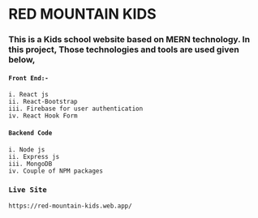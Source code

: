 # RED MOUNTAIN KIDS

### This is a Kids school website based on MERN technology. In this project, Those technologies and tools are used given below,

#### `Front End:-`
    i. React js
    ii. React-Bootstrap
    iii. Firebase for user authentication
    iv. React Hook Form

#### `Backend Code`
    i. Node js
    ii. Express js
    iii. MongoDB
    iv. Couple of NPM packages


### `Live Site`

    https://red-mountain-kids.web.app/





<!-- [https://red-mountain-kids.web.app/](https://red-mountain-kids.web.app/) -->
